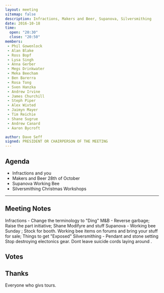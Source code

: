 ```yaml
---
layout: meeting
sitemap: false
description: Infractions, Makers and Beer, Supanova, Silversmithing
date: 2016-10-18
time:
  open: "20:30"
  close: "20:50"
members:
 - Phil Gowenlock
 - Alan Blake
 - Ross Bopf
 - Lysa Singh
 - Anna Gerber
 - Megs Drinkwater
 - Meka Beecham
 - Ben Barerra
 - Rosa Tong
 - Sven Hanzka 
 - Andrew Irvine
 - James Churchill
 - Steph Piper
 - Alex Wixted
 - Jaimyn Mayer
 - Tim Reichie
 - Shane Sugrue
 - Andrew Canard
 - Aaron Bycroft

author: Dave Seff
signed: PRESIDENT OR CHAIRPERSON OF THE MEETING
---
```


## Agenda

- Infractions and you
- Makers and Beer 28th of October
- Supanova Working Bee
- Silversmithing Christmas Workshops

---

## Meeting Notes

Infractions - Change the terminology to "Ding"
M&B - Reverse garbage; Raise the part initiative; Shane Modifyre and stuff
Supanova - Working bee Sunday ; Stock for booth. Working bee items on forums and bring your stuff for sale; Things to get "Exposed"
Silversmithing - Pendant and stone setting
Stop destroying electonics gear. Dont leave suicide cords laying around .

## Votes

## Thanks
Everyone who givs tours.

